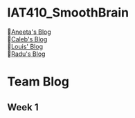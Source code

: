 # IAT410_SmoothBrain

:crown:[Aneeta's Blog](#aneeta)<br>
:peach:[Caleb's Blog](#caleb)<br>
:round_pushpin:[Louis' Blog](#louis)<br>
:fries:[Radu's Blog](https://github.com/Raadds/IAT410_Personal-Blog_RaduOrlandea)

# Team Blog

## Week 1

